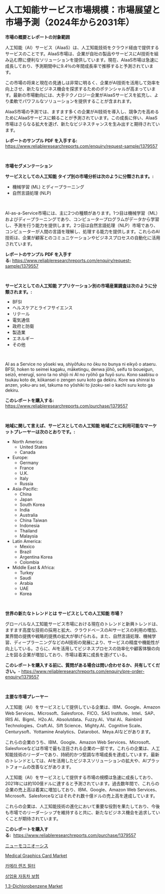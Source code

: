 <p><h1>人工知能サービス市場規模：市場展望と市場予測（2024年から2031年）</h1></p><p><strong>市場の概要とレポートの対象範囲</strong></p>
<p><p>人工知能（AI）サービス（AIaaS）は、人工知能技術をクラウド経由で提供するサービスのことです。AIaaS市場は、企業が自社の製品やサービスにAI技術を組み込む際に便利なソリューションを提供しています。現在、AIaaS市場は急速に成長しており、予測期間中に9.4％の年間成長率で推移すると予測されています。</p><p>この市場の将来と現在の見通しは非常に明るく、企業がAI技術を活用して効率を向上させ、新たなビジネス機会を探求するためのポテンシャルが高まっています。最新の市場動向には、大手テクノロジー企業がAIaaSサービスを拡充し、より柔軟でパワフルなソリューションを提供することが含まれます。</p><p>AIaaS市場の予測では、ますます多くの企業がAI技術を導入し、競争力を高めるためにAIaaSサービスに頼ることが予測されています。この成長に伴い、AIaaS市場はさらなる拡大を遂げ、新たなビジネスチャンスを生み出すと期待されています。</p></p>
<p><strong>レポートのサンプル PDF を入手する:</strong> <a href="https://www.reliableresearchreports.com/enquiry/request-sample/1379557">https://www.reliableresearchreports.com/enquiry/request-sample/1379557</a></p>
<p>&nbsp;</p>
<p><strong>市場セグメンテーション</strong></p>
<p><strong>サービスとしての人工知能 タイプ別の市場分析は次のように分類されます。:</strong></p>
<p><ul><li>機械学習 (ML) とディープラーニング</li><li>自然言語処理 (NLP)</li></ul></p>
<p>&nbsp;</p>
<p><p>AI-as-a-Service市場には、主に2つの種類があります。1つ目は機械学習（ML）およびディープラーニングであり、コンピュータープログラムがデータから学習し、予測を行う能力を提供します。2つ目は自然言語処理（NLP）市場であり、コンピューターが人間の言語を理解し、処理する能力を提供します。これらのAI技術は、企業が顧客とのコミュニケーションやビジネスプロセスの自動化に活用されています。</p></p>
<p><strong>レポートのサンプル PDF を入手する:</strong>&nbsp;<a href="https://www.reliableresearchreports.com/enquiry/request-sample/1379557">https://www.reliableresearchreports.com/enquiry/request-sample/1379557</a></p>
<p>&nbsp;</p>
<p><strong> サービスとしての人工知能 アプリケーション別の市場産業調査は次のように分類されます。:</strong></p>
<p><ul><li>BFSI</li><li>ヘルスケアとライフサイエンス</li><li>リテール</li><li>電気通信</li><li>政府と防衛</li><li>製造業</li><li>エネルギー</li><li>その他</li></ul></p>
<p>&nbsp;</p>
<p><p>AI as a Service no yōseki wa, shiyōfuku no ōku no bunya ni eikyō o ataeru. BFSI, hoken to seimei kagaku, māketingu, denwa jōhō, seifu to boueigun, seizō, enerugī, sono ta no shijō ni AI no ryōhō ga fuyō suru. Kono saabisu o tsukau koto de, kōkansei o zengen suru koto ga dekiru. Kore wa shinrai to anzen, yoku-aru sei, takuma no yōshiki to jizoku-sei o kachi suru koto ga dekiru.</p></p>
<p><strong>このレポートを購入する:</strong>&nbsp; <a href="https://www.reliableresearchreports.com/purchase/1379557">https://www.reliableresearchreports.com/purchase/1379557</a></p>
<p>&nbsp;</p>
<p><strong>地域に関して言えば、サービスとしての人工知能 地域ごとに利用可能なマーケットプレーヤーは次のとおりです。:</strong></p>
<p><ul>
    <li>
        North America:
        <ul>
            <li>United States</li>
            <li>Canada</li>
        </ul>
    </li>
    <li>
        Europe:
        <ul>
            <li>Germany</li>
            <li>France</li>
            <li>U.K.</li>
            <li>Italy</li>
            <li>Russia</li>
        </ul>
    </li>
    <li>
        Asia-Pacific:
        <ul>
            <li>China</li>
            <li>Japan</li>
            <li>South Korea</li>
            <li>India</li>
            <li>Australia</li>
            <li>China Taiwan</li>
            <li>Indonesia</li>
            <li>Thailand</li>
            <li>Malaysia</li>
        </ul>
    </li>
    <li>
        Latin America:
        <ul>
            <li>Mexico</li>
            <li>Brazil</li>
            <li>Argentina Korea</li>
            <li>Colombia</li>
        </ul>
    </li>
    <li>
        Middle East & Africa:
        <ul>
            <li>Turkey</li>
            <li>Saudi</li>
            <li>Arabia</li>
            <li>UAE</li>
            <li>Korea</li>
        </ul>
    </li>
    </ul></p>
<p>&nbsp;</p>
<p><strong>世界の新たなトレンドとは サービスとしての人工知能 市場？</strong></p>
<p><p>グローバルな人工知能サービス市場における現在のトレンドと新興トレンドは、ますます高度な技術の採用と拡大、クラウドベースのAIサービスの利用の増加、業界間の提携や戦略的提携の拡大が挙げられる。また、自然言語処理、機械学習、ディープラーニングなどのAI技術の発展により、サービスの精度や機能性が向上している。さらに、AIを活用してビジネスプロセスの効率化や顧客体験の向上を図る企業が増加しており、市場は着実に成長を遂げている。</p></p>
<p><strong>このレポートを購入する前に、質問がある場合は問い合わせるか、共有してください。</strong>- <a href="https://www.reliableresearchreports.com/enquiry/pre-order-enquiry/1379557">https://www.reliableresearchreports.com/enquiry/pre-order-enquiry/1379557</a></p>
<p>&nbsp;</p>
<p><strong>主要な市場プレーヤー</strong></p>
<p><p>人工知能（AI）をサービスとして提供している企業は、IBM、Google、Amazon Web Services、Microsoft、Salesforce、FICO、SAS Institute、Intel、SAP、IRIS AI、Bigml、H2o.AI、Absolutdata、Fuzzy.AI、Vital AI、Rainbird Technologies、Craft.AI、Sift Science、Mighty.AI、Cognitive Scale、Centurysoft、Yottamine Analytics、Datarobot、Meya.AIなどがあります。</p><p>これらの企業のうち、IBM、Google、Amazon Web Services、Microsoft、Salesforceなどは市場で最も注目される企業の一部です。これらの企業は、人工知能技術のリーダーであり、持続的かつ堅調な市場成長を達成しています。最新のトレンドとしては、AIを活用したビジネスソリューションの拡大や、AIプラットフォームの改善などがあります。</p><p>人工知能（AI）をサービスとして提供する市場の規模は急速に成長しており、2021年には約100億ドルに達すると予測されています。過去数年間で、これらの企業の売上高は着実に増加しており、IBM、Google、Amazon Web Services、Microsoft、Salesforceなどはそれぞれ数十億ドルの売上高を達成しています。</p><p>これらの企業は、人工知能技術の進化において重要な役割を果たしており、今後も市場でのリーダーシップを維持すると共に、新たなビジネス機会を追求していくことが期待されています。</p></p>
<p><strong>このレポートを購入する:</strong>&nbsp;&nbsp;<a href="https://www.reliableresearchreports.com/purchase/1379557">https://www.reliableresearchreports.com/purchase/1379557</a></p>
<p><p><a href="https://medium.com/@ebonyhane1955/%E8%82%BA%E5%A1%B5%E8%82%BA%E5%B8%82%E5%A0%B4-2031%E5%B9%B4%E3%81%BE%E3%81%A7%E3%81%AE%E5%8B%95%E5%90%91-%E4%BA%88%E6%B8%AC-%E7%AB%B6%E4%BA%89%E5%88%86%E6%9E%90-1baedd166a7c">ニューモコニオーシス</a></p><p><a href="https://view.publitas.com/reportprime-1/medical-graphics-card-market-size-2024-2031-global-industrial-analysis-key-geographical-regions-market-share-top-key-players-product-types-and-forecast-research-report/">Medical Graphics Card Market</a></p><p><a href="https://medium.com/@timothychapman46/%EC%B9%B4%EB%A9%94%EB%9D%BC-%EB%A0%8C%EC%A6%88-%ED%95%84%ED%84%B0-%EC%8B%9C%EC%9E%A5-%EB%8F%99%ED%96%A5-%EB%B0%8F-%EC%8B%9C%EC%9E%A5-%EB%B6%84%EC%84%9D%EC%9D%80-2024-2031%EB%85%84-%EB%8F%99%EC%95%88-%EC%98%88%EC%B8%A1%EB%90%A9%EB%8B%88%EB%8B%A4-925c02013dc6">카메라 렌즈 필터</a></p><p><a href="https://medium.com/@dimitrishawkinswaynenp91rgz/%EC%83%81%EC%97%85%EC%9A%A9-%EC%9E%90%EB%8F%99%EC%B0%A8-%EB%B3%B4%ED%97%98-%EC%8B%9C%EC%9E%A5-%EC%84%B1%EA%B3%B5%EC%A0%81%EC%9D%B8-%EB%B9%84%EC%A6%88%EB%8B%88%EC%8A%A4-%EC%A0%84%EB%9E%B5%EC%9D%98-%EC%97%B4%EC%87%A0-2031%EB%85%84%EA%B9%8C%EC%A7%80-%EC%98%88%EC%B8%A1-0bd7f558c886">상업용 자동차 보험</a></p><p><a href="https://circular-yam-9b9.notion.site/1-3-Dichlorobenzene-Market-Size-2024-2031-Global-Industrial-Analysis-Key-Geographical-Regions-Ma-a394ca84f33048ce8bd0121a46c02bd1">1,3-Dichlorobenzene Market</a></p></p>